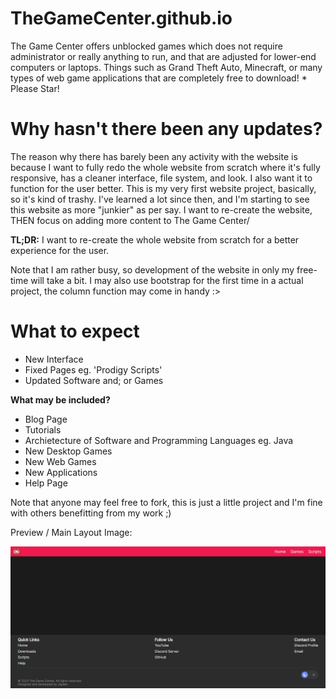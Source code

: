 # TheGameCenter.github.io
 The Game Center offers unblocked games which does not require administrator or really anything to run, and that are adjusted for lower-end computers or laptops. Things such as Grand Theft Auto, Minecraft, or many types of web game applications that are completely free to download! * Please Star!  
 
 # Why hasn't there been any updates?

The reason why there has barely been any activity with the website is because I want to fully redo the whole website from scratch where it's fully responsive, has a cleaner interface, file system, and look. I also want it to function for the user better. This is my very first website project, basically, so it's kind of trashy. I've learned a lot since then, and I'm starting to see this website as more "junkier" as per say. I want to re-create the website, THEN focus on adding more content to The Game Center/

**TL;DR:** I want to re-create the whole website from scratch for a better experience for the user.

Note that I am rather busy, so development of the website in only my free-time will take a bit. I may also use bootstrap for the first time in a actual project, the column function may come in handy :>

# What to expect

- New Interface
- Fixed Pages eg. 'Prodigy Scripts'
- Updated Software and; or Games

**What may be included?**

- Blog Page
- Tutorials
- Archietecture of Software and Programming Languages eg. Java 
- New Desktop Games
- New Web Games
- New Applications
- Help Page

Note that anyone may feel free to fork, this is just a little project and I'm fine with others benefitting from my work ;)


Preview / Main Layout Image:

![](https://raw.githubusercontent.com/TheGameCenter/TheGameCenter.github.io/main/img/chrome_pozFXVT4Ed.png)
